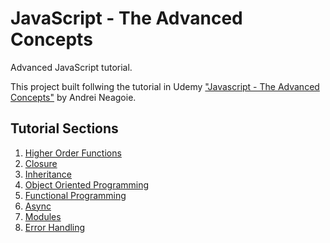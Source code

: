 # JavaScript - The Advanced Concepts

Advanced JavaScript tutorial.

This project built follwing the tutorial in Udemy <a href="https://www.udemy.com/course/advanced-javascript-concepts/">"Javascript - The Advanced Concepts"</a> by Andrei Neagoie.

## Tutorial Sections

<ol>
    <li><a href="/HigherOrderFunctions/">Higher Order Functions</a></li>
    <li><a href="/Closure/">Closure</a></li>
    <li><a href="/Inheritance/">Inheritance</a></li>
    <li><a href="/OOP/">Object Oriented Programming</a></li>
    <li><a href="/FP/">Functional Programming</a></li>
    <li><a href="/Async/">Async</a></li>
    <li><a href="/Modules/">Modules</a></li>
    <li><a href="/Error/">Error Handling</a></li>
</ol>